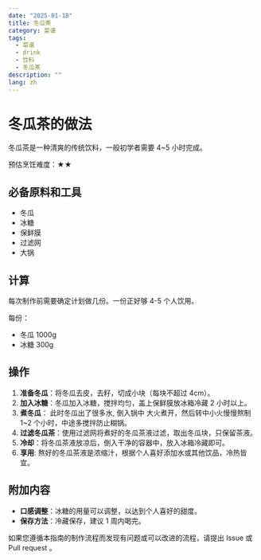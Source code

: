 ```yaml
---
date: "2025-01-18"
title: 冬瓜茶
category: 菜谱
tags:
  - 菜谱
  - drink
  - 饮料
  - 冬瓜茶
description: ""
lang: zh
---
```


# 冬瓜茶的做法

冬瓜茶是一种清爽的传统饮料，一般初学者需要 4~5 小时完成。

预估烹饪难度：★★

## 必备原料和工具

- 冬瓜
- 冰糖
- 保鲜膜
- 过滤网
- 大锅

## 计算

每次制作前需要确定计划做几份。一份正好够 4-5 个人饮用。

每份：

- 冬瓜 1000g
- 冰糖 300g

## 操作

1. **准备冬瓜**：将冬瓜去皮，去籽，切成小块（每块不超过 4cm）。
2. **加入冰糖**：冬瓜加入冰糖，搅拌均匀，盖上保鲜膜放冰箱冷藏 2 小时以上。
3. **煮冬瓜**： 此时冬瓜出了很多水, 倒入锅中 大火煮开，然后转中小火慢慢熬制 1~2 个小时，中途多搅拌防止糊锅。
4. **过滤冬瓜茶**：使用过滤网将煮好的冬瓜茶液过滤，取出冬瓜块，只保留茶液。
5. **冷却**：将冬瓜茶液放凉后，倒入干净的容器中，放入冰箱冷藏即可。
6. **享用**: 熬好的冬瓜茶液是浓缩汁，根据个人喜好添加水或其他饮品，冷热皆宜。

## 附加内容

- **口感调整**：冰糖的用量可以调整，以达到个人喜好的甜度。
- **保存方法**：冷藏保存，建议 1 周内喝完。

如果您遵循本指南的制作流程而发现有问题或可以改进的流程，请提出 Issue 或 Pull request 。
